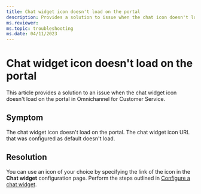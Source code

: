 ```yaml
---
title: Chat widget icon doesn't load on the portal
description: Provides a solution to issue when the chat icon doesn't load on the portal in Dynamics 365 Omnichannel for Customer Service.
ms.reviewer: 
ms.topic: troubleshooting
ms.date: 04/11/2023
---
```


# Chat widget icon doesn't load on the portal

This article provides a solution to an issue when the chat widget icon doesn't load on the portal in Omnichannel for Customer Service.

## Symptom

The chat widget icon doesn't load on the portal. The chat widget icon URL that was configured as default doesn't load.

## Resolution

You can use an icon of your choice by specifying the link of the icon in the **Chat widget** configuration page. Perform the steps outlined in [Configure a chat widget](add-chat-widget.md#configure-a-chat-widget).
